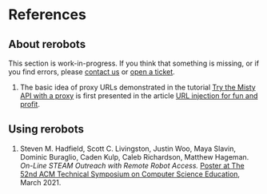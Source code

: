 # References

## About rerobots

This section is work-in-progress.
If you think that something is missing, or if you find errors, please [contact
us](https://rerobots.net/contact) or [open a
ticket](https://github.com/rerobots/doc-help/issues).

1. The basic idea of proxy URLs demonstrated in the tutorial [Try the Misty API with a proxy](tutorial_proxy_fixedmisty.html) is first presented in the article [URL injection for fun and profit](https://community.mistyrobotics.com/t/url-injection-for-fun-and-profit/1110).

## Using rerobots

1. Steven M. Hadfield, Scott C. Livingston, Justin Woo, Maya Slavin, Dominic Buraglio, Caden Kulp, Caleb Richardson, Matthew Hageman. *On-Line STEAM Outreach with Remote Robot Access.* [Poster at The 52nd ACM Technical Symposium on Computer Science Education](https://sigcse2021.sigcse.org/schedule/posters/), March 2021.

